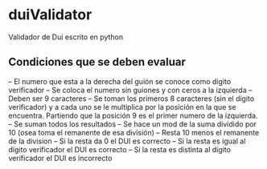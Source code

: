 # duiValidator
Validador de Dui escrito en python


Condiciones que se deben evaluar 
----------------------------------------
– El numero que esta a la derecha del guión se conoce como digito verificador
– Se coloca el numero sin guiones y con ceros a la izquierda
– Deben ser 9 caracteres
– Se toman los primeros 8 caracteres (sin el dígito verificador) y a cada uno se le multiplica por la posición en la que se encuentra. Partiendo que la posición 9 es el primer numero de la izquierda.
– Se suman todos los resultados
– Se hace un mod de la suma dividido por 10 (osea toma el remanente de esa división)
– Resta 10 menos el remanente de la division
– Si la resta da 0 el DUI es correcto
– Si la resta es igual al dígito verificador el DUI es correcto
– Si la resta es distinta al dígito verificador el DUI es incorrecto
